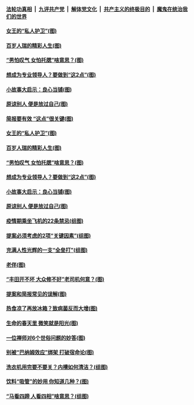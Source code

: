 

####  [法轮功真相](../../../../basic/blob/master/README.md?t=04170631) &nbsp;|&nbsp; [九评共产党](../../../../9ping.md/blob/master/README.md?t=04170631) &nbsp;|&nbsp; [解体党文化](../../../../jtdwh.md/blob/master/README.md?t=04170631)  &nbsp;|&nbsp; [共产主义的终极目的](../../../../gczydzjmd.md/blob/master/README.md?t=04170631) &nbsp;|&nbsp; [魔鬼在统治我们的世界](../../../../mgztzwmdsj.md/blob/master/README.md?t=04170631) 

#### [女王的“私人护卫”(图)](../pages/p8/968595.md?t=04170631) 

#### [百岁人瑞的精彩人生(图)](../pages/p8/968895.md?t=04170631) 

#### [“男怕叹气 女怕托腮”啥意思？(图)](../pages/p8/968855.md?t=04170631) 

#### [想成为专业领导人？要做到“这2点”(图)](../pages/p8/968844.md?t=04170631) 

#### [小故事大启示：良心当铺(图)](../pages/p8/968157.md?t=04170631) 

#### [原谅别人 便是放过自己(图)](../pages/p8/968661.md?t=04170631) 

#### [简报要有效 “这点”很关键(图)](../pages/p8/968931.md?t=04170631) 

#### [女王的“私人护卫”(图)](../pages/p8/968595.md?t=04170631) 

#### [百岁人瑞的精彩人生(图)](../pages/p8/968895.md?t=04170631) 

#### [“男怕叹气 女怕托腮”啥意思？(图)](../pages/p8/968855.md?t=04170631) 

#### [想成为专业领导人？要做到“这2点”(图)](../pages/p8/968844.md?t=04170631) 

#### [小故事大启示：良心当铺(图)](../pages/p8/968157.md?t=04170631) 

#### [原谅别人 便是放过自己(图)](../pages/p8/968661.md?t=04170631) 

#### [疫情期乘坐飞机的22条禁忌(组图)](../pages/p8/968598.md?t=04170631) 

#### [提案必须考虑的2项“关键因素”(组图)](../pages/p8/968735.md?t=04170631) 

#### [充满人性光辉的一支“全垒打”(组图)](../pages/p8/968361.md?t=04170631) 

#### [老伴(图)](../pages/p8/967954.md?t=04170631) 

#### [“丰田开不坏 大众修不好”老司机何意？(图)](../pages/p8/968633.md?t=04170631) 

#### [提案和简报常见的误解(图)](../pages/p8/968618.md?t=04170631) 

#### [热食凉了再放冰箱？致病菌反而大增(图)](../pages/p8/968583.md?t=04170631) 

#### [生命的春天里 微笑就是阳光(图)](../pages/p8/968158.md?t=04170631) 

#### [一位禅师对6个世俗问题的妙答(图)](../pages/p8/967960.md?t=04170631) 

#### [别被“巴纳姆效应”绑架 打破宿命论(图)](../pages/p8/968513.md?t=04170631) 

#### [洗衣机用完要不要关？内槽如何清洁？(组图)](../pages/p8/968140.md?t=04170631) 

#### [饮料“吸管”的妙用 你知道几种？(图)](../pages/p8/968415.md?t=04170631) 

#### [“马看四蹄 人看四相”啥意思？(组图)](../pages/p8/968423.md?t=04170631) 

